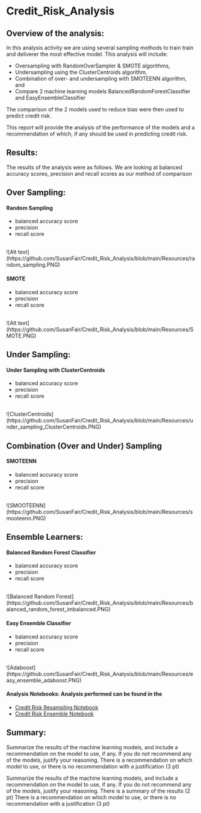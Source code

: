 # Credit_Risk_Analysis

## Overview of the analysis: 
In this analysis activity we are using several sampling mothods to train train and deliverer the most effective model. This analysis will include:
* Oversampling with RandomOverSampler & SMOTE algorithms,
* Undersampling using the ClusterCentroids algorithm,
* Combination of over- and undersampling with SMOTEENN algorithm, and 
* Compare 2 machine learning models BalancedRandomForestClassifier and EasyEnsembleClassifier

The comparison of the 2 models used to reduce bias were then used to predict credit risk. 

This report will provide the analysis of the performance of the models and a recommendation of which, if any should be used in predicting credit risk.


## Results: 
The results of the analysis were as follows.  We are looking at balanced accuracy scores, precision and recall scores as our method of comparison


## Over Sampling:<br>
#### Random Sampling<br>
* balanced accuracy score
* precision
* recall score
<br>
![Alt text](https://github.com/SusanFair/Credit_Risk_Analysis/blob/main/Resources/random_sampling.PNG)


#### SMOTE<br>
* balanced accuracy score
* precision
* recall score
<br>
![Alt text](https://github.com/SusanFair/Credit_Risk_Analysis/blob/main/Resources/SMOTE.PNG)

## Under Sampling:<br>
#### Under Sampling with ClusterCentroids<br>
* balanced accuracy score
* precision
* recall score
<br>
![ClusterCentroids](https://github.com/SusanFair/Credit_Risk_Analysis/blob/main/Resources/under_sampling_ClusterCentroids.PNG)


## Combination (Over and Under) Sampling 
#### SMOTEENN<br>
* balanced accuracy score
* precision
* recall score
<br>
![SMOOTEENN](https://github.com/SusanFair/Credit_Risk_Analysis/blob/main/Resources/smooteenn.PNG)

## Ensemble Learners: <br>
#### Balanced Random Forest Classifier
* balanced accuracy score
* precision
* recall score
<br>
![Balanced Random Forest](https://github.com/SusanFair/Credit_Risk_Analysis/blob/main/Resources/balanced_random_forest_imbalanced.PNG)


#### Easy Ensemble Classifier<br>
* balanced accuracy score
* precision
* recall score
<br>
![Adaboost](https://github.com/SusanFair/Credit_Risk_Analysis/blob/main/Resources/easy_ensemble_adaboost.PNG)<br>

#### Analysis Notebooks: Analysis performed can be found in the 
* [Credit Risk Resampling Notebook](https://github.com/SusanFair/Credit_Risk_Analysis/blob/main/credit_risk_resampling.ipynb)
* [Credit Risk Ensemble Notebook](https://github.com/SusanFair/Credit_Risk_Analysis/blob/main/credit_risk_ensemble.ipynb)



## Summary: 
Summarize the results of the machine learning models, and include a recommendation on the model to use, if any. If you do not recommend any of the models, justify your reasoning. There is a recommendation on which model to use, or there is no recommendation with a justification (3 pt)

 Summarize the results of the machine learning models, and include a recommendation on the model to use, if any. If you do not recommend any of the models, justify your reasoning.
There is a summary of the results (2 pt)
There is a recommendation on which model to use, or there is no recommendation with a justification (3 pt)